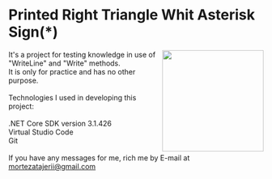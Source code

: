 <html lang="en">
  <head>
    <meta charset="UTF-8" />
    <meta name="viewport" content="width=device-width, initial-scale=1.0" />
  </head>
  <body>
    <h1>Printed Right Triangle Whit Asterisk Sign(*)</h1>
    <div>
      <a href="https://mycareerwise.com/storage/editor/images/Hollow%20Right%20Star%20Triangle.png">
        <img
          width="200px"
          align="right"
          src="https://mycareerwise.com/storage/editor/images/Hollow%20Right%20Star%20Triangle.png"
        />
      </a>
      <p>
        It's a project for testing knowledge in use of "WriteLine" and "Write"
        methods.<br />
        It is only for practice and has no other purpose.<br /><br />
        Technologies I used in developing this project:<br /><br />
        .NET Core SDK version 3.1.426<br />
        Virtual Studio Code<br />
        Git<br /><br />
        If you have any messages for me, rich me by E-mail at
        <a href="mailto: mortezatajerii@gmail.com">mortezatajerii@gmail.com</a>
      </p>
    </div>
  </body>
</html>

